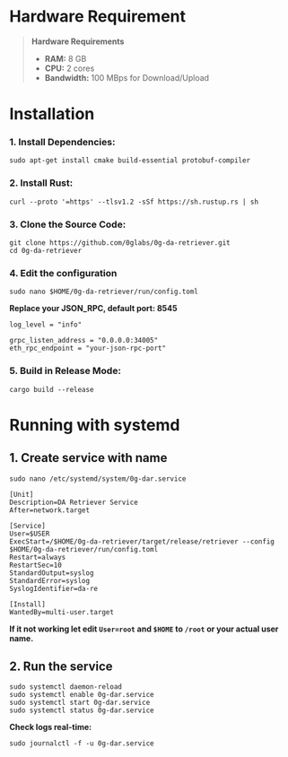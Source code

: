 
# Hardware Requirement
> **Hardware Requirements**
> 
> - **RAM:** 8 GB
> - **CPU:** 2 cores
> - **Bandwidth:** 100 MBps for Download/Upload


# Installation

### 1. Install Dependencies:
```sudo apt-get update
sudo apt-get install cmake build-essential protobuf-compiler
```
### 2. Install Rust:
```
curl --proto '=https' --tlsv1.2 -sSf https://sh.rustup.rs | sh
```
### 3. Clone the Source Code:
```
git clone https://github.com/0glabs/0g-da-retriever.git
cd 0g-da-retriever
```
### 4. Edit the configuration 

```
sudo nano $HOME/0g-da-retriever/run/config.toml
```
**Replace your JSON_RPC, default port: 8545** 

```
log_level = "info"

grpc_listen_address = "0.0.0.0:34005"
eth_rpc_endpoint = "your-json-rpc-port"
```

### 5. Build in Release Mode:
```
cargo build --release
```
# Running with systemd
## 1. Create service with name
```
sudo nano /etc/systemd/system/0g-dar.service
```

```
[Unit]
Description=DA Retriever Service
After=network.target

[Service]
User=$USER
ExecStart=/$HOME/0g-da-retriever/target/release/retriever --config $HOME/0g-da-retriever/run/config.toml
Restart=always
RestartSec=10
StandardOutput=syslog
StandardError=syslog
SyslogIdentifier=da-re

[Install]
WantedBy=multi-user.target
```
**If it not working let edit `User=root` and `$HOME` to `/root` or your actual user name.**

## 2. Run the service

```
sudo systemctl daemon-reload
sudo systemctl enable 0g-dar.service
sudo systemctl start 0g-dar.service
sudo systemctl status 0g-dar.service
```

**Check logs real-time:**

```sudo journalctl -f -u 0g-dar.service```
